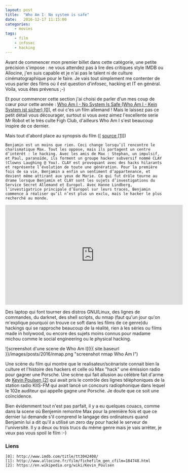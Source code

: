 ```yaml
---
layout: post
title:  "Who Am I- No system is safe"
date:   2016-12-17 11:15:00
categories:
    - movies
tags:
    - film
    - infosec
    - hacking
---
```

Avant de commencer mon premier billet dans cette catégorie, une petite précision
s'impose : ne vous attendez pas à lire des critiques style IMDB ou Allocine,
    j'en suis capable et je n'ai pas le talent ni de culture cinématographique
    pour le faire. Je vais tout simplement me contenter de vous parler des films
    où il est question d'infosec, hacking et IT en général. Voila, vous êtes
    prévenus ;-)

Et pour commencer cette section j'ai choisi de parler d'un mes coup de cœur
pour cette année : [Who Am I - No System Is Safe (Who Am I - Kein System ist sicher) \[0\]][0], et oui c'es un film allemand ! Mais le laissez pas ce petit détail vous décourager, surtout si vous avez aimez l'excellente serie Mr Robot et le très culte Figh Club, d'ailleurs Who Am I s'est beaucoup inspire de ce dernier.

Mais tout d'abord place au synopsis du film ([ [source \[1\]][1]])

~~~
Benjamin est un moins que rien. Ceci change lorsqu’il rencontre le charismatique Max. Tout les oppose, mais ils partagent un centre d’intérêt : le hacking. Avec les amis de Max : Stephan, un impulsif, et Paul, paranoïde, ils forment un groupe hacker subversif nommé CLAY (Clowns Laughing @ You). CLAY est provoquant avec des hacks hilarants et représente l’évolution de toute une génération. Pour la première fois de sa vie, Benjamin a enfin un sentiment d’appartenance, et devient même attirant aux yeux de Marie. Ce qui fut drôle tourne au drame lorsque Benjamin et CLAY sont les sujets d’investigations du Service Secret Allemand et Europol. Avec Hanne Lindberg, l’investigatrice principale d’Europol sur leurs traces, Benjamin commence à réaliser qu’il n’est plus un exclu, mais le hacker le plus recherché au monde.
~~~

<iframe width="560" height="315" src="https://www.youtube.com/embed/5vnjheCqRIs" frameborder="0" allowfullscreen></iframe>

Des laptop qui font tourner des distros GNU/Linux, des lignes de commandes, du
darknet, des shell scripts, du nmap (faut qu'un jour qu'on m'explique pourquoi on trouve ce soft dans les films de ce genre)du hackings qui se rapproche beaucoup de la réalité,
    rien à les séries ou films made in holywood, ou encore des sujets moins
    connus pour madame michou comme le social engineering ou le physical
    hacking.

![screenshot d'une scene de Who Am I]({{ site.baseurl }}/images/posts/2016/nmap.png "screenshot nmap Who Am I")

Une scène du film qui montre que le realisateur/scénariste connait bien la
culture et l'histoire des hackers et celle où Max "hack" une émission radio pour
gagner une Porsche. Une scène qui fait allusion au célèbre fait d'arme de [Kevin
Poulsen \[2\]][2] qui avait pris le contrôle des lignes téléphoniques de la station radio KIIS-FM qui avait lancé un concours radiophonique dans lequel le 102e auditeur qui appelle gagne une Porsche. Je doute que ce soit une coïncidence.

Bien évidemment tout n'est pas parfait, il y a eu quelques couacs, comme dans la
scene où Benjemin remontre Max pour la première fois et que ce dernier lui
demande s'il comprend le langage des ordinateurs quand Benjamin lui a dit
qu'il a utilisé un zero day pour hacké le serveur de l'université. Il y a deux
ou trois trucs du même genre mais je vais arrêter, je veux pas vous spoil le
film :-)


### Liens

~~~
[0]: http://www.imdb.com/title/tt3042408/
[1]: http://www.allocine.fr/film/fichefilm_gen_cfilm=184748.html
[2]: https://en.wikipedia.org/wiki/Kevin_Poulsen
~~~

[0]: http://www.imdb.com/title/tt3042408/
[1]: http://www.allocine.fr/film/fichefilm_gen_cfilm=184748.html
[2]: https://en.wikipedia.org/wiki/Kevin_Poulsen


